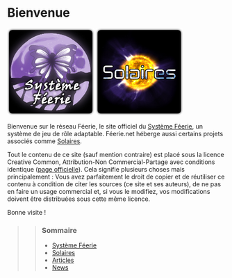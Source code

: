 # Bienvenue

[![ Logo du Système féerie](logo_systeme_feerie.png)](https://systeme.feerie.net)
[![ Logo de Solaires](logo_solaires.png)](https://solaires.feerie.net)

Bienvenue sur le réseau Féerie, le site officiel du [Système Féerie](http://systeme.feerie.net), un système de jeu de rôle adaptable. Féerie.net héberge aussi certains projets associés comme [Solaires](http://solaires.feerie.net).

Tout le contenu de ce site (sauf mention contraire) est placé sous la licence Creative Common, Attribution-Non Commercial-Partage avec conditions identique ([page officielle](http://creativecommons.org/licenses/by-nc-sa/3.0/fr/)). Cela signifie plusieurs choses mais principalement : Vous avez parfaitement le droit de copier et de réutiliser ce contenu à condition de citer les sources (ce site et ses auteurs), de ne pas en faire un usage commercial et, si vous le modifiez, vos modifications doivent être distribuées sous cette même licence.

Bonne visite !

>> ### Sommaire
>> 
>> * [Système Féerie](https://systeme.feerie.net)
>> * [Solaires](http://solaires.feerie.net)
>> * [Articles](/articles)
>> * [News](/news)
